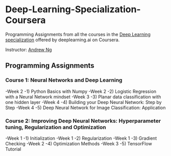 # Deep-Learning-Specialization-Coursera
Programming Assignments from all the courses in the [Deep Learning specialization](https://www.coursera.org/specializations/deep-learning) offered by deeplearning.ai on Coursera.

Instructor: [Andrew Ng](http://www.andrewng.org/)

## Programming Assignments

### Course 1: Neural Networks and Deep Learning
-Week 2 -1) Python Basics with Numpy
-Week 2 -2) Logistic Regression with a Neural Network mindset
-Week 3 -3) Planar data classification with one hidden layer
-Week 4 -4) Building your Deep Neural Network: Step by Step
-Week 4 -5) Deep Neural Network for Image Classification: Application

### Course 2: Improving Deep Neural Networks: Hyperparameter tuning, Regularization and Optimization
-Week 1 -1) Initialization
-Week 1 -2) Regularization
-Week 1 -3) Gradient Checking
-Week 2 -4) Optimization Methods
-Week 3 -5) TensorFlow Tutorial
